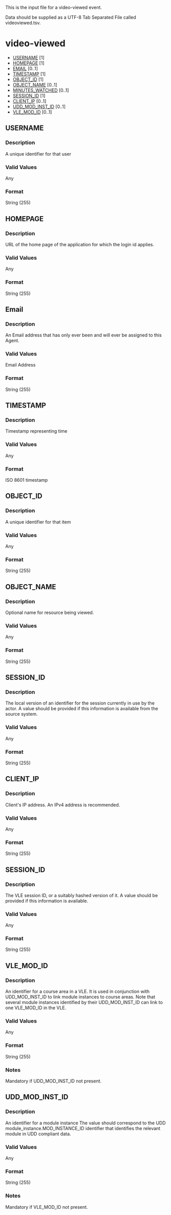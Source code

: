 This is the input file for a video-viewed event.

Data should be supplied as a UTF-8 Tab Separated File called videoviewed.tsv.

# video-viewed

* [USERNAME](#username) [1]
* [HOMEPAGE](#homepage) [1]
* [EMAIL](#email) [0..1]
* [TIMESTAMP](#timestamp) [1]
* [OBJECT_ID](object_id) [1]
* [OBJECT_NAME](#object_name) [0..1]
* [MINUTES_WATCHED](#minutes_watched) [0..1]
* [SESSION_ID](#session_id) [1]
* [CLIENT_IP](#client_ip) [0..1]
* [UDD_MOD_INST_ID](#udd_mod_inst_id) [0..1]
* [VLE_MOD_ID](#vle_mod_id) [0..1]


## USERNAME 
### Description

A unique identifier for that user

### Valid Values
Any

### Format
String (255)

## HOMEPAGE 
### Description
URL of the home page of the application for which the login id applies.

### Valid Values
Any

### Format
String (255)

## Email 
### Description
An Email address that has only ever been and will ever be assigned to this Agent.

### Valid Values
Email Address

### Format
String (255)


## TIMESTAMP
### Description

Timestamp representing time

### Valid Values
Any

### Format
ISO 8601 timestamp

## OBJECT_ID 
### Description

A unique identifier for that item

### Valid Values
Any

### Format
String (255)

## OBJECT_NAME 
### Description
Optional name for resource being viewed.

### Valid Values
Any

### Format
String (255)

## SESSION_ID
### Description

The local version of an identifier for the session currently in use by the actor. A value should be provided if this information is available from the source system.


### Valid Values
Any

### Format
String (255)

## CLIENT_IP 
### Description
Client's IP address. An IPv4 address is recommended.

### Valid Values
Any

### Format
String (255)

## SESSION_ID 
### Description
The VLE session ID, or a suitably hashed version of it. A value should be provided if this information is available.

### Valid Values
Any

### Format
String (255)


## VLE_MOD_ID 
### Description
An identifier for a course area in a VLE. It is used in conjunction with UDD_MOD_INST_ID to link module instances to course areas. Note that several module instances identified by their UDD_MOD_INST_ID can link to one VLE_MOD_ID in the VLE.

### Valid Values
Any

### Format
String (255)

### Notes
Mandatory if UDD_MOD_INST_ID not present.


## UDD_MOD_INST_ID 
### Description
An identifier for a module instance
The value should correspond to the UDD module_instance.MOD_INSTANCE_ID identifier that identifies the relevant module in UDD compliant data.

### Valid Values
Any

### Format
String (255)

### Notes
Mandatory if VLE_MOD_ID not present.




